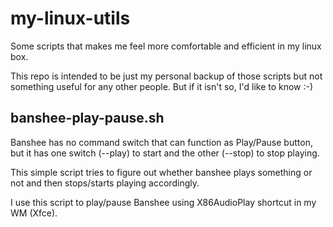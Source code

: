 my-linux-utils
==============

Some scripts that makes me feel more comfortable and efficient in my linux box.

This repo is intended to be just my personal backup of those scripts but not  something useful for any other people. But if it isn't so, I'd like to know :-)

banshee-play-pause.sh
----------------------

Banshee has no command switch that can function as Play/Pause button, but it has one switch (--play) to start and the other (--stop) to stop playing.

This simple script tries to figure out whether banshee plays something or not and then stops/starts playing accordingly. 

I use this script to play/pause Banshee using X86AudioPlay shortcut in my WM (Xfce).
